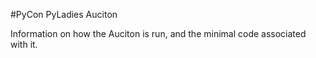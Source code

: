 #PyCon PyLadies Auciton

Information on how the Auciton is run, and the minimal code associated with it.
